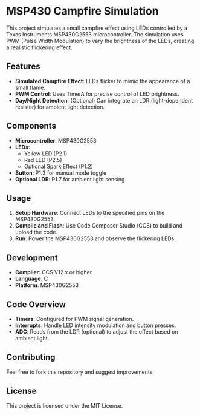 # MSP430 Campfire Simulation

This project simulates a small campfire effect using LEDs controlled by a Texas Instruments MSP430G2553 microcontroller. The simulation uses PWM (Pulse Width Modulation) to vary the brightness of the LEDs, creating a realistic flickering effect.

## Features
- **Simulated Campfire Effect**: LEDs flicker to mimic the appearance of a small flame.
- **PWM Control**: Uses TimerA for precise control of LED brightness.
- **Day/Night Detection**: (Optional) Can integrate an LDR (light-dependent resistor) for ambient light detection.

## Components
- **Microcontroller**: MSP430G2553
- **LEDs**:
  - Yellow LED (P2.1)
  - Red LED (P2.5)
  - Optional Spark Effect (P1.2)
- **Button**: P1.3 for manual mode toggle
- **Optional LDR**: P1.7 for ambient light sensing

## Usage
1. **Setup Hardware**: Connect LEDs to the specified pins on the MSP430G2553.
2. **Compile and Flash**: Use Code Composer Studio (CCS) to build and upload the code.
3. **Run**: Power the MSP430G2553 and observe the flickering LEDs.

## Development
- **Compiler**: CCS V12.x or higher
- **Language**: C
- **Platform**: MSP430G2553

## Code Overview
- **Timers**: Configured for PWM signal generation.
- **Interrupts**: Handle LED intensity modulation and button presses.
- **ADC**: Reads from the LDR (optional) to adjust the effect based on ambient light.

## Contributing
Feel free to fork this repository and suggest improvements.

## License
This project is licensed under the MIT License.
